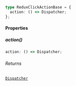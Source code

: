 ```ts
type ReduxClickActionBase = {
  action: () => Dispatcher;
};
```

#### Properties

##### action()

```ts
action: () => Dispatcher;
```

###### Returns

[`Dispatcher`](Dispatcher.md)
